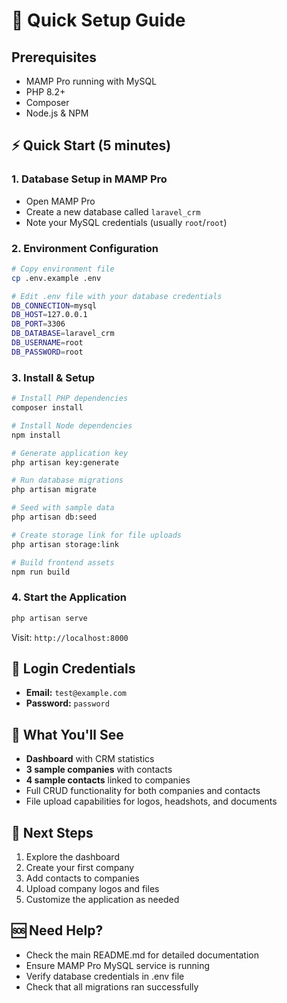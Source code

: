 # 🚀 Quick Setup Guide

## Prerequisites

-   MAMP Pro running with MySQL
-   PHP 8.2+
-   Composer
-   Node.js & NPM

## ⚡ Quick Start (5 minutes)

### 1. Database Setup in MAMP Pro

-   Open MAMP Pro
-   Create a new database called `laravel_crm`
-   Note your MySQL credentials (usually `root`/`root`)

### 2. Environment Configuration

```bash
# Copy environment file
cp .env.example .env

# Edit .env file with your database credentials
DB_CONNECTION=mysql
DB_HOST=127.0.0.1
DB_PORT=3306
DB_DATABASE=laravel_crm
DB_USERNAME=root
DB_PASSWORD=root
```

### 3. Install & Setup

```bash
# Install PHP dependencies
composer install

# Install Node dependencies
npm install

# Generate application key
php artisan key:generate

# Run database migrations
php artisan migrate

# Seed with sample data
php artisan db:seed

# Create storage link for file uploads
php artisan storage:link

# Build frontend assets
npm run build
```

### 4. Start the Application

```bash
php artisan serve
```

Visit: `http://localhost:8000`

## 🔑 Login Credentials

-   **Email:** `test@example.com`
-   **Password:** `password`

## 📱 What You'll See

-   **Dashboard** with CRM statistics
-   **3 sample companies** with contacts
-   **4 sample contacts** linked to companies
-   Full CRUD functionality for both companies and contacts
-   File upload capabilities for logos, headshots, and documents

## 🎯 Next Steps

1. Explore the dashboard
2. Create your first company
3. Add contacts to companies
4. Upload company logos and files
5. Customize the application as needed

## 🆘 Need Help?

-   Check the main README.md for detailed documentation
-   Ensure MAMP Pro MySQL service is running
-   Verify database credentials in .env file
-   Check that all migrations ran successfully
